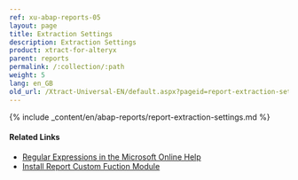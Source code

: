 ```yaml
---
ref: xu-abap-reports-05
layout: page
title: Extraction Settings
description: Extraction Settings
product: xtract-for-alteryx
parent: reports
permalink: /:collection/:path
weight: 5
lang: en_GB
old_url: /Xtract-Universal-EN/default.aspx?pageid=report-extraction-settings
---
```


{% include _content/en/abap-reports/report-extraction-settings.md %}

#### Related Links
- [Regular Expressions in the Microsoft Online Help](http://msdn.microsoft.com/en-us/library/az24scfc.aspx)
- [Install Report Custom Fuction Module](../sap-customizing#installation-with-an-sap-transport)
